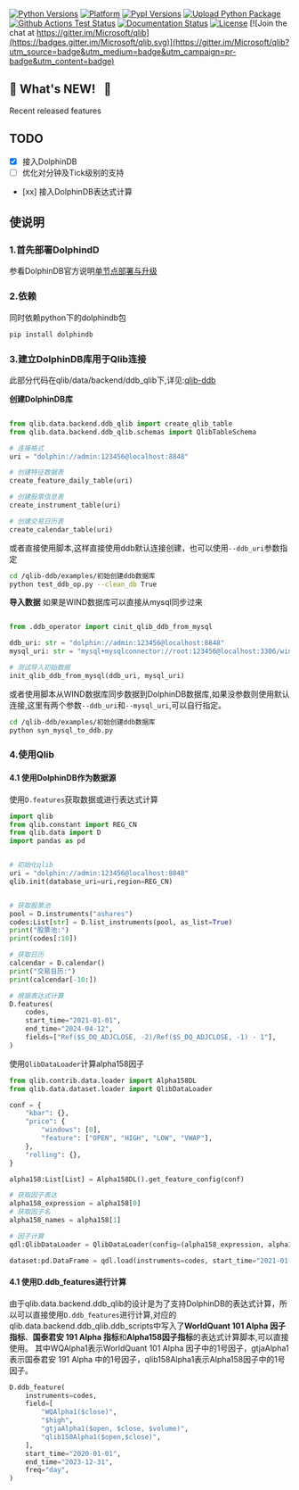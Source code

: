 <!--
 * @Author: hugo2046 shen.lan123@gmail.com
 * @Date: 2025-02-18 11:26:04
 * @LastEditors: hugo2046 shen.lan123@gmail.com
 * @LastEditTime: 2025-04-24 15:05:08
 * @FilePath: /workspace/qlib-ddb/README.md
 * @Description: 这是默认设置,请设置`customMade`, 打开koroFileHeader查看配置 进行设置: https://github.com/OBKoro1/koro1FileHeader/wiki/%E9%85%8D%E7%BD%AE
-->
[![Python Versions](https://img.shields.io/pypi/pyversions/pyqlib.svg?logo=python&logoColor=white)](https://pypi.org/project/pyqlib/#files)
[![Platform](https://img.shields.io/badge/platform-linux%20%7C%20windows%20%7C%20macos-lightgrey)](https://pypi.org/project/pyqlib/#files)
[![PypI Versions](https://img.shields.io/pypi/v/pyqlib)](https://pypi.org/project/pyqlib/#history)
[![Upload Python Package](https://github.com/microsoft/qlib/workflows/Upload%20Python%20Package/badge.svg)](https://pypi.org/project/pyqlib/)
[![Github Actions Test Status](https://github.com/microsoft/qlib/workflows/Test/badge.svg?branch=main)](https://github.com/microsoft/qlib/actions)
[![Documentation Status](https://readthedocs.org/projects/qlib/badge/?version=latest)](https://qlib.readthedocs.io/en/latest/?badge=latest)
[![License](https://img.shields.io/pypi/l/pyqlib)](LICENSE)
[![Join the chat at https://gitter.im/Microsoft/qlib](https://badges.gitter.im/Microsoft/qlib.svg)](https://gitter.im/Microsoft/qlib?utm_source=badge&utm_medium=badge&utm_campaign=pr-badge&utm_content=badge)

## :newspaper: **What's NEW!** &nbsp;   :sparkling_heart: 

Recent released features

## TODO
- [x] 接入DolphinDB
- [ ] 优化对分钟及Tick级别的支持
- [xx] 接入DolphinDB表达式计算


## 使说明

### 1.首先部署DolphindD
参看DolphinDB官方说明[单节点部署与升级](https://docs.dolphindb.cn/zh/tutorials/standalone_server.html)

### 2.依赖
同时依赖python下的dolphindb包
```bash
pip install dolphindb
```

### 3.建立DolphinDB库用于Qlib连接
此部分代码在qlib/data/backend/ddb_qlib下,详见:[qlib-ddb](https://github.com/hugo2046/qlib-ddb/tree/main/qlib/data/backend/ddb_qlib)

**创建DolphinDB库**
```python

from qlib.data.backend.ddb_qlib import create_qlib_table
from qlib.data.backend.ddb_qlib.schemas import QlibTableSchema

# 连接格式
uri = "dolphin://admin:123456@localhost:8848"

# 创建特征数据表
create_feature_daily_table(uri)

# 创建股票信息表
create_instrument_table(uri)

# 创建交易日历表
create_calendar_table(uri)
```
或者直接使用脚本,这样直接使用ddb默认连接创建，也可以使用`--ddb_uri`参数指定

```bash
cd /qlib-ddb/examples/初始创建ddb数据库
python test_ddb_op.py --clean_db True
```


**导入数据**
如果是WIND数据库可以直接从mysql同步过来
```python

from .ddb_operator import cinit_qlib_ddb_from_mysql

ddb_uri: str = "dolphin://admin:123456@localhost:8848"
mysql_uri: str = "mysql+mysqlconnector://root:123456@localhost:3306/windDB"

# 测试导入初始数据
init_qlib_ddb_from_mysql(ddb_uri, mysql_uri)
```
或者使用脚本从WIND数据库同步数据到DolphinDB数据库,如果没参数则使用默认连接,这里有两个参数`--ddb_uri`和`--mysql_uri`,可以自行指定。
```bash
cd /qlib-ddb/examples/初始创建ddb数据库
python syn_mysql_to_ddb.py 
```


### 4.使用Qlib

#### 4.1 使用DolphinDB作为数据源

使用`D.features`获取数据或进行表达式计算

```python
import qlib
from qlib.constant import REG_CN
from qlib.data import D
import pandas as pd


# 初始化qlib
uri = "dolphin://admin:123456@localhost:8848"
qlib.init(database_uri=uri,region=REG_CN)


# 获取股票池
pool = D.instruments("ashares")
codes:List[str] = D.list_instruments(pool, as_list=True)
print("股票池:")
print(codes[:10])

# 获取日历
calcendar = D.calendar()
print("交易日历:")
print(calcendar[-10:])

# 根据表达式计算
D.features(
    codes,
    start_time="2021-01-01",
    end_time="2024-04-12",
    fields=["Ref($S_DQ_ADJCLOSE, -2)/Ref($S_DQ_ADJCLOSE, -1) - 1"],
)

```

使用`QlibDataLoader`计算alpha158因子

```python
from qlib.contrib.data.loader import Alpha158DL
from qlib.data.dataset.loader import QlibDataLoader

conf = {
    "kbar": {},
    "price": {
        "windows": [0],
        "feature": ["OPEN", "HIGH", "LOW", "VWAP"],
    },
    "rolling": {},
}

alpha158:List[List] = Alpha158DL().get_feature_config(conf)

# 获取因子表达
alpha158_expression = alpha158[0]
# 获取因子名
alpha158_names = alpha158[1]

# 因子计算
qdl:QlibDataLoader = QlibDataLoader(config=(alpha158_expression, alpha158_names))

dataset:pd.DataFrame = qdl.load(instruments=codes, start_time="2021-01-01", end_time="2023-12-31")
```

#### 4.1 使用D.ddb_features进行计算

由于qlib.data.backend.ddb_qlib的设计是为了支持DolphinDB的表达式计算，所以可以直接使用`D.ddb_features`进行计算,对应的qlib.data.backend.ddb_qlib.ddb_scripts中写入了**WorldQuant 101 Alpha 因子指标**、**国泰君安 191 Alpha 指标**和**Alpha158因子指标**的表达式计算脚本,可以直接使用。
其中WQAlpha1表示WorldQuant 101 Alpha 因子中的1号因子，gtjaAlpha1表示国泰君安 191 Alpha 中的1号因子，qlib158Alpha1表示Alpha158因子中的1号因子。
```python
D.ddb_feature(
    instruments=codes,
    field=[
        "WQAlpha1($close)",
        "$high",
        "gtjaAlpha1($open, $close, $volume)",
        "qlib158Alpha1($open,$close)",
    ],
    start_time="2020-01-01",
    end_time="2023-12-31",
    freq="day",
)
```
